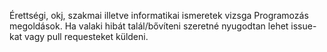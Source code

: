Érettségi, okj, szakmai illetve informatikai ismeretek vizsga Programozás megoldások. Ha valaki hibát talál/bővíteni szeretné nyugodtan lehet issue-kat vagy pull requesteket küldeni.
